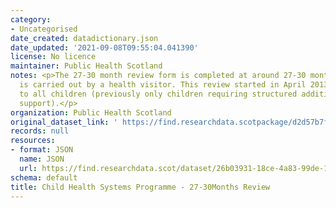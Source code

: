 ```yaml
---
category:
- Uncategorised
date_created: datadictionary.json
date_updated: '2021-09-08T09:55:04.041390'
license: No licence
maintainer: Public Health Scotland
notes: <p>The 27-30 month review form is completed at around 27-30 months of age and
  is carried out by a health visitor. This review started in April 2013 and is offered
  to all children (previously only children requiring structured additional/intensive
  support).</p>
organization: Public Health Scotland
original_dataset_link: ' https://find.researchdata.scotpackage/d2d57b7f-95d8-425f-b2fd-cc9aff05e659'
records: null
resources:
- format: JSON
  name: JSON
  url: https://find.researchdata.scot/dataset/26b03931-18ce-4a83-99de-1fca258518f3/resource/d2d57b7f-95d8-425f-b2fd-cc9aff05e659/download/datadictionary.json
schema: default
title: Child Health Systems Programme - 27-30Months Review
---
```

